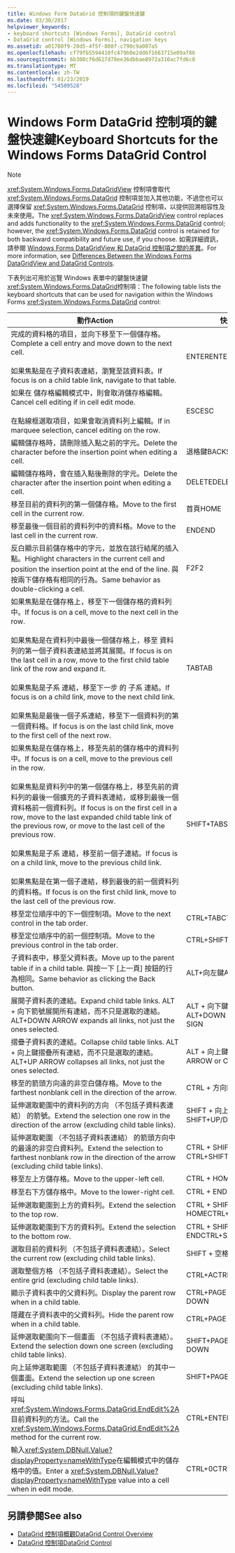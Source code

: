 ```yaml
---
title: Windows Form DataGrid 控制項的鍵盤快速鍵
ms.date: 03/30/2017
helpviewer_keywords:
- keyboard shortcuts [Windows Forms], DataGrid control
- DataGrid control [Windows Forms], navigation keys
ms.assetid: a01780f9-20d5-4f5f-808f-c790c9a007a5
ms.openlocfilehash: cf79fb5594410fc479b0e2dd6f1663715e09af86
ms.sourcegitcommit: 6b308cf6d627d78ee36dbbae8972a310ac7fd6c8
ms.translationtype: MT
ms.contentlocale: zh-TW
ms.lasthandoff: 01/23/2019
ms.locfileid: "54509528"
---
```

# <a name="keyboard-shortcuts-for-the-windows-forms-datagrid-control"></a><span data-ttu-id="ad9ed-102">Windows Form DataGrid 控制項的鍵盤快速鍵</span><span class="sxs-lookup"><span data-stu-id="ad9ed-102">Keyboard Shortcuts for the Windows Forms DataGrid Control</span></span>
> [!NOTE]
>  <span data-ttu-id="ad9ed-103"><xref:System.Windows.Forms.DataGridView> 控制項會取代 <xref:System.Windows.Forms.DataGrid> 控制項並加入其他功能，不過您也可以選擇保留 <xref:System.Windows.Forms.DataGrid> 控制項，以提供回溯相容性及未來使用。</span><span class="sxs-lookup"><span data-stu-id="ad9ed-103">The <xref:System.Windows.Forms.DataGridView> control replaces and adds functionality to the <xref:System.Windows.Forms.DataGrid> control; however, the <xref:System.Windows.Forms.DataGrid> control is retained for both backward compatibility and future use, if you choose.</span></span> <span data-ttu-id="ad9ed-104">如需詳細資訊，請參閱 [Windows Forms DataGridView 和 DataGrid 控制項之間的差異](../../../../docs/framework/winforms/controls/differences-between-the-windows-forms-datagridview-and-datagrid-controls.md)。</span><span class="sxs-lookup"><span data-stu-id="ad9ed-104">For more information, see [Differences Between the Windows Forms DataGridView and DataGrid Controls](../../../../docs/framework/winforms/controls/differences-between-the-windows-forms-datagridview-and-datagrid-controls.md).</span></span>  
  
 <span data-ttu-id="ad9ed-105">下表列出可用於巡覽 Windows 表單中的鍵盤快速鍵<xref:System.Windows.Forms.DataGrid>控制項：</span><span class="sxs-lookup"><span data-stu-id="ad9ed-105">The following table lists the keyboard shortcuts that can be used for navigation within the Windows Forms <xref:System.Windows.Forms.DataGrid> control:</span></span>  
  
|<span data-ttu-id="ad9ed-106">動作</span><span class="sxs-lookup"><span data-stu-id="ad9ed-106">Action</span></span>|<span data-ttu-id="ad9ed-107">快速鍵</span><span class="sxs-lookup"><span data-stu-id="ad9ed-107">Shortcut</span></span>|  
|------------|--------------|  
|<span data-ttu-id="ad9ed-108">完成的資料格的項目，並向下移至下一個儲存格。</span><span class="sxs-lookup"><span data-stu-id="ad9ed-108">Complete a cell entry and move down to the next cell.</span></span><br /><br /> <span data-ttu-id="ad9ed-109">如果焦點是在子資料表連結，瀏覽至該資料表。</span><span class="sxs-lookup"><span data-stu-id="ad9ed-109">If focus is on a child table link, navigate to that table.</span></span>|<span data-ttu-id="ad9ed-110">ENTER</span><span class="sxs-lookup"><span data-stu-id="ad9ed-110">ENTER</span></span>|  
|<span data-ttu-id="ad9ed-111">如果在 儲存格編輯模式中，則會取消儲存格編輯。</span><span class="sxs-lookup"><span data-stu-id="ad9ed-111">Cancel cell editing if in cell edit mode.</span></span><br /><br /> <span data-ttu-id="ad9ed-112">在點線框選取項目，如果會取消資料列上編輯。</span><span class="sxs-lookup"><span data-stu-id="ad9ed-112">If in marquee selection, cancel editing on the row.</span></span>|<span data-ttu-id="ad9ed-113">ESC</span><span class="sxs-lookup"><span data-stu-id="ad9ed-113">ESC</span></span>|  
|<span data-ttu-id="ad9ed-114">編輯儲存格時，請刪除插入點之前的字元。</span><span class="sxs-lookup"><span data-stu-id="ad9ed-114">Delete the character before the insertion point when editing a cell.</span></span>|<span data-ttu-id="ad9ed-115">退格鍵</span><span class="sxs-lookup"><span data-stu-id="ad9ed-115">BACKSPACE</span></span>|  
|<span data-ttu-id="ad9ed-116">編輯儲存格時，會在插入點後刪除的字元。</span><span class="sxs-lookup"><span data-stu-id="ad9ed-116">Delete the character after the insertion point when editing a cell.</span></span>|<span data-ttu-id="ad9ed-117">DELETE</span><span class="sxs-lookup"><span data-stu-id="ad9ed-117">DELETE</span></span>|  
|<span data-ttu-id="ad9ed-118">移至目前的資料列的第一個儲存格。</span><span class="sxs-lookup"><span data-stu-id="ad9ed-118">Move to the first cell in the current row.</span></span>|<span data-ttu-id="ad9ed-119">首頁</span><span class="sxs-lookup"><span data-stu-id="ad9ed-119">HOME</span></span>|  
|<span data-ttu-id="ad9ed-120">移至最後一個目前的資料列中的資料格。</span><span class="sxs-lookup"><span data-stu-id="ad9ed-120">Move to the last cell in the current row.</span></span>|<span data-ttu-id="ad9ed-121">END</span><span class="sxs-lookup"><span data-stu-id="ad9ed-121">END</span></span>|  
|<span data-ttu-id="ad9ed-122">反白顯示目前儲存格中的字元，並放在該行結尾的插入點。</span><span class="sxs-lookup"><span data-stu-id="ad9ed-122">Highlight characters in the current cell and position the insertion point at the end of the line.</span></span> <span data-ttu-id="ad9ed-123">與按兩下儲存格有相同的行為。</span><span class="sxs-lookup"><span data-stu-id="ad9ed-123">Same behavior as double-clicking a cell.</span></span>|<span data-ttu-id="ad9ed-124">F2</span><span class="sxs-lookup"><span data-stu-id="ad9ed-124">F2</span></span>|  
|<span data-ttu-id="ad9ed-125">如果焦點是在儲存格上，移至下一個儲存格的資料列中。</span><span class="sxs-lookup"><span data-stu-id="ad9ed-125">If focus is on a cell, move to the next cell in the row.</span></span><br /><br /> <span data-ttu-id="ad9ed-126">如果焦點是在資料列中最後一個儲存格上，移至 資料列的第一個子資料表連結並將其展開。</span><span class="sxs-lookup"><span data-stu-id="ad9ed-126">If focus is on the last cell in a row, move to the first child table link of the row and expand it.</span></span><br /><br /> <span data-ttu-id="ad9ed-127">如果焦點是子系 連結，移至下一步 的 子系 連結。</span><span class="sxs-lookup"><span data-stu-id="ad9ed-127">If focus is on a child link, move to the next child link.</span></span><br /><br /> <span data-ttu-id="ad9ed-128">如果焦點是最後一個子系連結，移至下一個資料列的第一個資料格。</span><span class="sxs-lookup"><span data-stu-id="ad9ed-128">If focus is on the last child link, move to the first cell of the next row.</span></span>|<span data-ttu-id="ad9ed-129">TAB</span><span class="sxs-lookup"><span data-stu-id="ad9ed-129">TAB</span></span>|  
|<span data-ttu-id="ad9ed-130">如果焦點是在儲存格上，移至先前的儲存格中的資料列中。</span><span class="sxs-lookup"><span data-stu-id="ad9ed-130">If focus is on a cell, move to the previous cell in the row.</span></span><br /><br /> <span data-ttu-id="ad9ed-131">如果焦點是資料列中的第一個儲存格上，移至先前的資料列的最後一個擴充的子資料表連結，或移到最後一個資料格前一個資料列。</span><span class="sxs-lookup"><span data-stu-id="ad9ed-131">If focus is on the first cell in a row, move to the last expanded child table link of the previous row, or move to the last cell of the previous row.</span></span><br /><br /> <span data-ttu-id="ad9ed-132">如果焦點是子系 連結，移至前一個子連結。</span><span class="sxs-lookup"><span data-stu-id="ad9ed-132">If focus is on a child link, move to the previous child link.</span></span><br /><br /> <span data-ttu-id="ad9ed-133">如果焦點是在第一個子連結，移到最後的前一個資料列的資料格。</span><span class="sxs-lookup"><span data-stu-id="ad9ed-133">If focus is on the first child link, move to the last cell of the previous row.</span></span>|<span data-ttu-id="ad9ed-134">SHIFT+TAB</span><span class="sxs-lookup"><span data-stu-id="ad9ed-134">SHIFT+TAB</span></span>|  
|<span data-ttu-id="ad9ed-135">移至定位順序中的下一個控制項。</span><span class="sxs-lookup"><span data-stu-id="ad9ed-135">Move to the next control in the tab order.</span></span>|<span data-ttu-id="ad9ed-136">CTRL+TAB</span><span class="sxs-lookup"><span data-stu-id="ad9ed-136">CTRL+TAB</span></span>|  
|<span data-ttu-id="ad9ed-137">移至定位順序中的前一個控制項。</span><span class="sxs-lookup"><span data-stu-id="ad9ed-137">Move to the previous control in the tab order.</span></span>|<span data-ttu-id="ad9ed-138">CTRL+SHIFT+TAB</span><span class="sxs-lookup"><span data-stu-id="ad9ed-138">CTRL+SHIFT+TAB</span></span>|  
|<span data-ttu-id="ad9ed-139">子資料表中，移至父資料表。</span><span class="sxs-lookup"><span data-stu-id="ad9ed-139">Move up to the parent table if in a child table.</span></span> <span data-ttu-id="ad9ed-140">與按一下 [上一頁] 按鈕的行為相同。</span><span class="sxs-lookup"><span data-stu-id="ad9ed-140">Same behavior as clicking the Back button.</span></span>|<span data-ttu-id="ad9ed-141">ALT+向左鍵</span><span class="sxs-lookup"><span data-stu-id="ad9ed-141">ALT+LEFT ARROW</span></span>|  
|<span data-ttu-id="ad9ed-142">展開子資料表的連結。</span><span class="sxs-lookup"><span data-stu-id="ad9ed-142">Expand child table links.</span></span> <span data-ttu-id="ad9ed-143">ALT + 向下箭號展開所有連結，而不只是選取的連結。</span><span class="sxs-lookup"><span data-stu-id="ad9ed-143">ALT+DOWN ARROW expands all links, not just the ones selected.</span></span>|<span data-ttu-id="ad9ed-144">ALT + 向下鍵或 CTRL + 加號</span><span class="sxs-lookup"><span data-stu-id="ad9ed-144">ALT+DOWN ARROW or CTRL+PLUS SIGN</span></span>|  
|<span data-ttu-id="ad9ed-145">摺疊子資料表的連結。</span><span class="sxs-lookup"><span data-stu-id="ad9ed-145">Collapse child table links.</span></span> <span data-ttu-id="ad9ed-146">ALT + 向上鍵摺疊所有連結，而不只是選取的連結。</span><span class="sxs-lookup"><span data-stu-id="ad9ed-146">ALT+UP ARROW collapses all links, not just the ones selected.</span></span>|<span data-ttu-id="ad9ed-147">ALT + 向上鍵或 CTRL + 減號</span><span class="sxs-lookup"><span data-stu-id="ad9ed-147">ALT+UP ARROW or CTRL+MINUS SIGN</span></span>|  
|<span data-ttu-id="ad9ed-148">移至的箭頭方向遠的非空白儲存格。</span><span class="sxs-lookup"><span data-stu-id="ad9ed-148">Move to the farthest nonblank cell in the direction of the arrow.</span></span>|<span data-ttu-id="ad9ed-149">CTRL + 方向鍵</span><span class="sxs-lookup"><span data-stu-id="ad9ed-149">CTRL+ARROW</span></span>|  
|<span data-ttu-id="ad9ed-150">延伸選取範圍中的資料列的方向 （不包括子資料表連結） 的箭號。</span><span class="sxs-lookup"><span data-stu-id="ad9ed-150">Extend the selection one row in the direction of the arrow (excluding child table links).</span></span>|<span data-ttu-id="ad9ed-151">SHIFT + 向上/向下箭號</span><span class="sxs-lookup"><span data-stu-id="ad9ed-151">SHIFT+UP/DOWN ARROW</span></span>|  
|<span data-ttu-id="ad9ed-152">延伸選取範圍 （不包括子資料表連結） 的箭頭方向中的最遠的非空白資料列。</span><span class="sxs-lookup"><span data-stu-id="ad9ed-152">Extend the selection to farthest nonblank row in the direction of the arrow (excluding child table links).</span></span>|<span data-ttu-id="ad9ed-153">CTRL + SHIFT + 向上/向下鍵</span><span class="sxs-lookup"><span data-stu-id="ad9ed-153">CTRL+SHIFT+ UP/DOWN ARROW</span></span>|  
|<span data-ttu-id="ad9ed-154">移至左上方儲存格。</span><span class="sxs-lookup"><span data-stu-id="ad9ed-154">Move to the upper-left cell.</span></span>|<span data-ttu-id="ad9ed-155">CTRL + HOME</span><span class="sxs-lookup"><span data-stu-id="ad9ed-155">CTRL+HOME</span></span>|  
|<span data-ttu-id="ad9ed-156">移至右下方儲存格中。</span><span class="sxs-lookup"><span data-stu-id="ad9ed-156">Move to the lower-right cell.</span></span>|<span data-ttu-id="ad9ed-157">CTRL + END</span><span class="sxs-lookup"><span data-stu-id="ad9ed-157">CTRL+END</span></span>|  
|<span data-ttu-id="ad9ed-158">延伸選取範圍到上方的資料列。</span><span class="sxs-lookup"><span data-stu-id="ad9ed-158">Extend the selection to the top row.</span></span>|<span data-ttu-id="ad9ed-159">CTRL + SHIFT + HOME</span><span class="sxs-lookup"><span data-stu-id="ad9ed-159">CTRL+SHIFT+HOME</span></span>|  
|<span data-ttu-id="ad9ed-160">延伸選取範圍到下方的資料列。</span><span class="sxs-lookup"><span data-stu-id="ad9ed-160">Extend the selection to the bottom row.</span></span>|<span data-ttu-id="ad9ed-161">CTRL + SHIFT + END</span><span class="sxs-lookup"><span data-stu-id="ad9ed-161">CTRL+SHIFT+END</span></span>|  
|<span data-ttu-id="ad9ed-162">選取目前的資料列 （不包括子資料表連結）。</span><span class="sxs-lookup"><span data-stu-id="ad9ed-162">Select the current row (excluding child table links).</span></span>|<span data-ttu-id="ad9ed-163">SHIFT + 空格鍵</span><span class="sxs-lookup"><span data-stu-id="ad9ed-163">SHIFT+SPACEBAR</span></span>|  
|<span data-ttu-id="ad9ed-164">選取整個方格 （不包括子資料表連結）。</span><span class="sxs-lookup"><span data-stu-id="ad9ed-164">Select the entire grid (excluding child table links).</span></span>|<span data-ttu-id="ad9ed-165">CTRL+A</span><span class="sxs-lookup"><span data-stu-id="ad9ed-165">CTRL+A</span></span>|  
|<span data-ttu-id="ad9ed-166">顯示子資料表中的父資料列。</span><span class="sxs-lookup"><span data-stu-id="ad9ed-166">Display the parent row when in a child table.</span></span>|<span data-ttu-id="ad9ed-167">CTRL+PAGE DOWN</span><span class="sxs-lookup"><span data-stu-id="ad9ed-167">CTRL+PAGE DOWN</span></span>|  
|<span data-ttu-id="ad9ed-168">隱藏在子資料表中的父資料列。</span><span class="sxs-lookup"><span data-stu-id="ad9ed-168">Hide the parent row when in a child table.</span></span>|<span data-ttu-id="ad9ed-169">CTRL+PAGE UP</span><span class="sxs-lookup"><span data-stu-id="ad9ed-169">CTRL+PAGE UP</span></span>|  
|<span data-ttu-id="ad9ed-170">延伸選取範圍向下一個畫面 （不包括子資料表連結）。</span><span class="sxs-lookup"><span data-stu-id="ad9ed-170">Extend the selection down one screen (excluding child table links).</span></span>|<span data-ttu-id="ad9ed-171">SHIFT+PAGE DOWN</span><span class="sxs-lookup"><span data-stu-id="ad9ed-171">SHIFT+PAGE DOWN</span></span>|  
|<span data-ttu-id="ad9ed-172">向上延伸選取範圍 （不包括子資料表連結） 的其中一個畫面。</span><span class="sxs-lookup"><span data-stu-id="ad9ed-172">Extend the selection up one screen (excluding child table links).</span></span>|<span data-ttu-id="ad9ed-173">SHIFT+PAGE UP</span><span class="sxs-lookup"><span data-stu-id="ad9ed-173">SHIFT+PAGE UP</span></span>|  
|<span data-ttu-id="ad9ed-174">呼叫<xref:System.Windows.Forms.DataGrid.EndEdit%2A>目前資料列的方法。</span><span class="sxs-lookup"><span data-stu-id="ad9ed-174">Call the <xref:System.Windows.Forms.DataGrid.EndEdit%2A> method for the current row.</span></span>|<span data-ttu-id="ad9ed-175">CTRL+ENTER</span><span class="sxs-lookup"><span data-stu-id="ad9ed-175">CTRL+ENTER</span></span>|  
|<span data-ttu-id="ad9ed-176">輸入<xref:System.DBNull.Value?displayProperty=nameWithType>在編輯模式中的儲存格中的值。</span><span class="sxs-lookup"><span data-stu-id="ad9ed-176">Enter a <xref:System.DBNull.Value?displayProperty=nameWithType> value into a cell when in edit mode.</span></span>|<span data-ttu-id="ad9ed-177">CTRL+0</span><span class="sxs-lookup"><span data-stu-id="ad9ed-177">CTRL+0</span></span>|  
  
## <a name="see-also"></a><span data-ttu-id="ad9ed-178">另請參閱</span><span class="sxs-lookup"><span data-stu-id="ad9ed-178">See also</span></span>
- [<span data-ttu-id="ad9ed-179">DataGrid 控制項概觀</span><span class="sxs-lookup"><span data-stu-id="ad9ed-179">DataGrid Control Overview</span></span>](../../../../docs/framework/winforms/controls/datagrid-control-overview-windows-forms.md)
- [<span data-ttu-id="ad9ed-180">DataGrid 控制項</span><span class="sxs-lookup"><span data-stu-id="ad9ed-180">DataGrid Control</span></span>](../../../../docs/framework/winforms/controls/datagrid-control-windows-forms.md)
